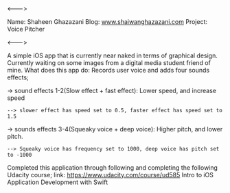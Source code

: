 <--->

Name: Shaheen Ghazazani 
Blog: www.shaiwanghazazani.com
Project: Voice Pitcher

<--->

A simple iOS app that is currently near naked in terms of graphical design. 
Currently waiting on some images from a digital media student friend of mine. 
What does this app do: Records user voice and adds four sounds effects;

->  sound effects 1-2(Slow effect + fast effect): Lower speed, and increase speed

    --> slower effect has speed set to 0.5, faster effect has speed set to 1.5 

-> sounds effects 3-4(Squeaky voice + deep voice): Higher pitch, and lower pitch. 

    --> Squeaky voice has frequency set to 1000, deep voice has pitch set to -1000 

Completed this application through following and completing the following Udacity course;
link: https://www.udacity.com/course/ud585
Intro to iOS Application Development with Swift
